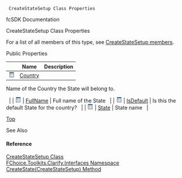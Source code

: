 ﻿     CreateStateSetup Class Properties                                                   

fcSDK Documentation

CreateStateSetup Class Properties

For a list of all members of this type, see [CreateStateSetup members](FChoice.Toolkits.Clarify~FChoice.Toolkits.Clarify.Interfaces.CreateStateSetup_members.md).

Public Properties

|   | Name | Description |
| --- | --- | --- |
| ![Public Property](dotnetimages/publicProperty.png) | [Country](FChoice.Toolkits.Clarify~FChoice.Toolkits.Clarify.Interfaces.CreateStateSetup~Country.md) | 
Name of the Country the State will belong to.

  |
| ![Public Property](dotnetimages/publicProperty.png) | [FullName](FChoice.Toolkits.Clarify~FChoice.Toolkits.Clarify.Interfaces.CreateStateSetup~FullName.md) | Full name of the State   |
| ![Public Property](dotnetimages/publicProperty.png) | [IsDefault](FChoice.Toolkits.Clarify~FChoice.Toolkits.Clarify.Interfaces.CreateStateSetup~IsDefault.md) | Is this the default State for the country?   |
| ![Public Property](dotnetimages/publicProperty.png) | [State](FChoice.Toolkits.Clarify~FChoice.Toolkits.Clarify.Interfaces.CreateStateSetup~State.md) | State name   |

[Top](#top)

See Also

#### Reference

[CreateStateSetup Class](FChoice.Toolkits.Clarify~FChoice.Toolkits.Clarify.Interfaces.CreateStateSetup.md)  
[FChoice.Toolkits.Clarify.Interfaces Namespace](FChoice.Toolkits.Clarify~FChoice.Toolkits.Clarify.Interfaces_namespace.md)  
[CreateState(CreateStateSetup) Method](FChoice.Toolkits.Clarify~FChoice.Toolkits.Clarify.Interfaces.InterfacesToolkit~CreateState(CreateStateSetup).md)